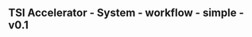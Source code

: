 TSI Accelerator - System - workflow - simple - v0.1
--------------------------------------------------------------------------------------------


